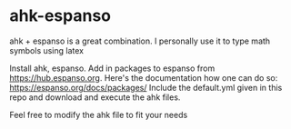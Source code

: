 # ahk-espanso
ahk + espanso is a great combination. I personally use it to type math symbols using latex

Install ahk, espanso.
Add in packages to espanso from https://hub.espanso.org. Here's the documentation how one can do so: https://espanso.org/docs/packages/
Include the default.yml given in this repo and download and execute the ahk files.

Feel free to modify the ahk file to fit your needs
